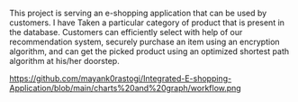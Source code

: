 This project is serving an e-shopping application that can be used by customers. I have Taken a  particular category of product that is present in the database. Customers can efficiently select with help of our recommendation system, securely purchase an item using an encryption algorithm, and can get the picked product using an optimized shortest path algorithm at his/her doorstep.

https://github.com/mayank0rastogi/Integrated-E-shopping-Application/blob/main/charts%20and%20graph/workflow.png
